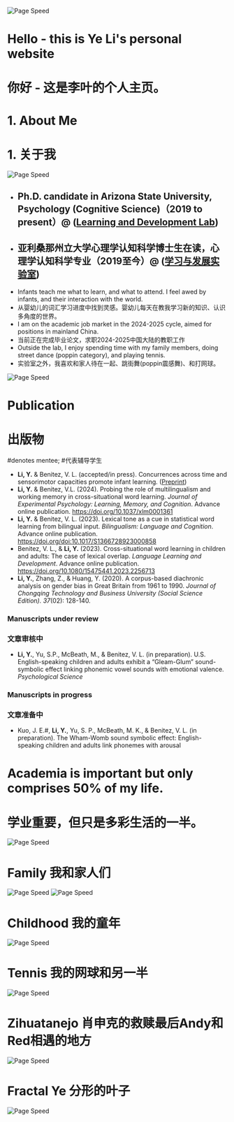 ![Page Speed](/README_images/LofiGirl.JPG)

# Hello - this is Ye Li's personal website
# 你好 - 这是李叶的个人主页。


# 1. About Me
# 1. 关于我
![Page Speed](/README_images/YeLi-Small.jpg)
- ## Ph.D. candidate in Arizona State University, Psychology (Cognitive Science)（2019 to present）@ ([Learning and Development Lab](https://www.learndevlab.org/))
- ## 亚利桑那州立大学心理学认知科学博士生在读，心理学认知科学专业（2019至今）@ ([学习与发展实验室](https://www.learndevlab.org/))
- Infants teach me what to learn, and what to attend. I feel awed by infants, and their interaction with the world.
- 从婴幼儿的词汇学习进度中找到灵感。婴幼儿每天在教我学习新的知识、认识多角度的世界。
- I am on the academic job market in the 2024-2025 cycle, aimed for positions in mainland China.
- 当前正在完成毕业论文，求职2024-2025中国大陆的教职工作
- Outside the lab, I enjoy spending time with my family members, doing street dance (poppin category), and playing tennis.
- 实验室之外，我喜欢和家人待在一起、跳街舞(poppin震感舞)、和打网球。


![Page Speed](/README_images/publication.jpg)
# Publication
# 出版物
#denotes mentee; #代表辅导学生
- **Li, Y.** & Benitez, V. L. (accepted/in press). Concurrences across time and sensorimotor capacities promote infant learning. ([Preprint](https://doi.org/10.31234/osf.io/cn8bw))
- **Li, Y.** & Benitez, V.L. (2024). Probing the role of multilingualism and working memory in cross-situational word learning. *Journal of Experimental Psychology: Learning, Memory, and Cognition*. Advance online publication. https://doi.org/10.1037/xlm0001361
- **Li, Y.** & Benitez, V. L. (2023). Lexical tone as a cue in statistical word learning from bilingual input. *Bilingualism: Language and Cognition*. Advance online publication. https://doi.org/doi:10.1017/S1366728923000858
- Benitez, V. L., & **Li, Y.** (2023). Cross-situational word learning in children and adults: The case of lexical overlap. *Language Learning and Development*. Advance online publication. https://doi.org/10.1080/15475441.2023.2256713 
- **Li, Y.**, Zhang, Z., & Huang, Y. (2020). A corpus-based diachronic analysis on gender bias in Great Britain from 1961 to 1990. *Journal of Chongqing Technology and Business University (Social Science Edition). 37*(02): 128-140.
### Manuscripts under review
### 文章审核中
- **Li, Y.**, Yu, S.P., McBeath, M., & Benitez, V. L. (in preparation). U.S. English-speaking children and adults exhibit a “Gleam-Glum” sound-symbolic effect linking phonemic vowel sounds with emotional valence. *Psychological Science*
### Manuscripts in progress
### 文章准备中
- Kuo, J. E.#, **Li, Y.**, Yu, S. P., McBeath, M. K., & Benitez, V. L. (in preparation). The Wham-Womb sound symbolic effect: English-speaking children and adults link phonemes with arousal



# Academia is important but only comprises 50% of my life.
# 学业重要，但只是多彩生活的一半。

![Page Speed](/README_images/Family.jpg)
# Family 我和家人们

![Page Speed](/README_images/Ye_baby.jpg)
![Page Speed](/README_images/LittleYe.jpeg)
# Childhood 我的童年

![Page Speed](/README_images/tennis_weiqing.jpg)
# Tennis 我的网球和另一半

![Page Speed](/README_images/Zihuatanejo.jpg)
# Zihuatanejo 肖申克的救赎最后Andy和Red相遇的地方

![Page Speed](/README_images/fractal.jpeg)
# Fractal Ye 分形的叶子

![Page Speed](/README_images/LofiGirl.JPG)
